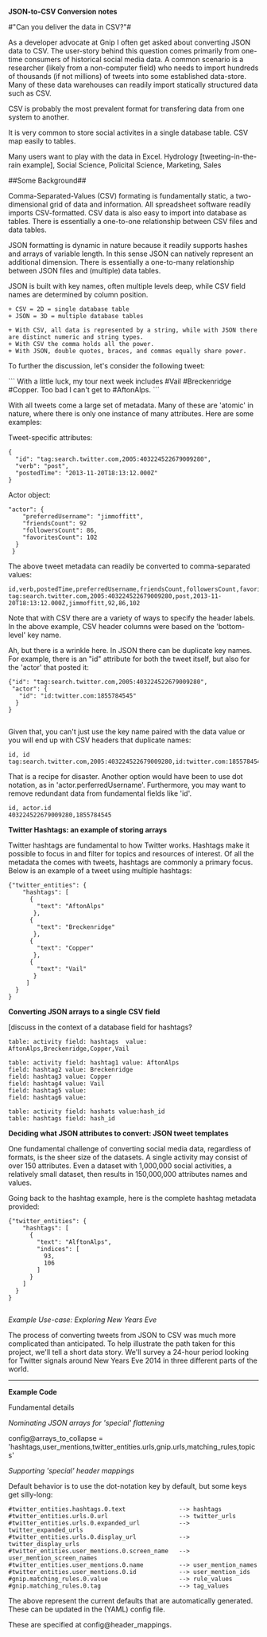 **JSON-to-CSV Conversion notes**

#"Can you deliver the data in CSV?"#

As a developer advocate at Gnip I often get asked about converting JSON data to CSV. The user-story behind this question comes primarily from one-time consumers of historical social media data. A common scenario is a researcher (likely from a non-computer field) who needs to import hundreds of thousands (if not millions) of tweets into some established data-store. Many of these data warehouses can readily import statically structured data such as CSV. 

CSV is probably the most prevalent format for transfering data from one system to another.

It is very common to store social activites in a single database table.  CSV map easily to tables.

Many users want to play with the data in Excel. 
Hydrology [tweeting-in-the-rain example], Social Science, Policital Science, Marketing, Sales


##Some Background##

Comma-Separated-Values (CSV) formating is fundamentally static, a two-dimensional grid of data and information.  All spreadsheet software readily imports CSV-formatted.  CSV data is also easy to import into database as tables. There is essentially a one-to-one relationship between CSV files and data tables.

JSON formatting is dynamic in nature because it readily supports hashes and arrays of variable length. In this sense JSON can natively represent an additional dimension.  There is essentially a one-to-many relationship between JSON files and (multiple) data tables.

JSON is built with key names, often multiple levels deep, while CSV field names are determined by column position.


```
+ CSV = 2D = single database table
+ JSON = 3D = multiple database tables

+ With CSV, all data is represented by a string, while with JSON there are distinct numeric and string types.
+ With CSV the comma holds all the power.
+ With JSON, double quotes, braces, and commas equally share power.
```

To further the discussion, let's consider the following tweet:

<insert tweet graphic>
```
With a little luck, my tour next week includes #Vail #Breckenridge #Copper. Too bad I can't get to #AftonAlps.
```
</insert tweet graphic>

With all tweets come a large set of metadata. Many of these are 'atomic' in nature, where there is only one instance of many attributes. Here are some examples:

Tweet-specific attributes:

```
{
  "id": "tag:search.twitter.com,2005:403224522679009280",
  "verb": "post",
  "postedTime": "2013-11-20T18:13:12.000Z"
}
```

Actor object:

```
"actor": {
    "preferredUsername": "jimmoffitt",
    "friendsCount": 92
    "followersCount": 86,
    "favoritesCount": 102
  }
 }
```

The above tweet metadata can readily be converted to comma-separated values:

```
id,verb,postedTime,preferredUsername,friendsCount,followersCount,favoritesCount
tag:search.twitter.com,2005:403224522679009280,post,2013-11-20T18:13:12.000Z,jimmoffitt,92,86,102
```


Note that with CSV there are a variety of ways to specify the header labels. In the above example, CSV header columns were based on the 'bottom-level' key name. 


Ah, but there is a wrinkle here. In JSON there can be duplicate key names. For example, there is an "id" attribute for both the tweet itself, but also for the 'actor' that posted it:

```
{"id": "tag:search.twitter.com,2005:403224522679009280",
 "actor": {
   "id": "id:twitter.com:1855784545"
  }
}
   
```

Given that, you can't just use the key name paired with the data value or you will end up with CSV headers that duplicate names:

```
id, id
tag:search.twitter.com,2005:403224522679009280,id:twitter.com:1855784545
```

That is a recipe for disaster. Another option would have been to use dot notation, as in 'actor.perferredUsername'. Furthermore, you may want to remove redundant data from fundamental fields like 'id'. 

```
id, actor.id
403224522679009280,1855784545
```

**Twitter Hashtags: an example of storing arrays**

Twitter hashtags are fundamental to how Twitter works.  Hashtags make it possible to focus in and filter for topics and resources of interest. Of all the metadata the comes with tweets, hashtags are commonly a primary focus.  Below is an example of a tweet using multiple hashtags:

```
{"twitter_entities": {
    "hashtags": [
      {
        "text": "AftonAlps"
       },
      {
        "text": "Breckenridge"
       },
      {
        "text": "Copper"
       },
      {
        "text": "Vail"
       }
     ]
  }
}
```


**Converting JSON arrays to a single CSV field**


[discuss in the context of a database field for hashtags?

```
table: activity field: hashtags  value: AftonAlps,Breckenridge,Copper,Vail
```

```
table: activity field: hashtag1 value: AftonAlps
field: hashtag2 value: Breckenridge
field: hashtag3 value: Copper
field: hashtag4 value: Vail
field: hashtag5 value: 
field: hashtag6 value: 
```

```
table: activity field: hashats value:hash_id
table: hashtags field: hash_id

```





**Deciding what JSON attributes to convert: JSON tweet templates**

One fundamental challenge of converting social media data, regardless of formats, is the sheer size of the datasets. A single activity may consist of over 150 attributes. Even a dataset with 1,000,000 social activities, a relatively small dataset, then results in 150,000,000 attributes names and values.  


Going back to the hashtag example, here is the complete hashtag metadata provided:

```
{"twitter_entities": {
    "hashtags": [
      {
        "text": "AlftonAlps",
        "indices": [
          93,
          106
        ]
      }
    ]
  }
}
  
```





*Example Use-case: Exploring New Years Eve*

The process of converting tweets from JSON to CSV was much more complicated than anticipated. To help illustrate the path taken for this project, we'll tell a short data story. We'll survey a 24-hour period looking for Twitter signals around New Years Eve 2014 in three different parts of the world.  




**********************************************
**Example Code**


Fundamental details




*Nominating JSON arrays for 'special' flattening*

config@arrays_to_collapse = 'hashtags,user_mentions,twitter_entities.urls,gnip.urls,matching_rules,topics'



*Supporting 'special' header mappings*

Default behavior is to use the dot-notation key by default, but some keys get silly-long:

    #twitter_entities.hashtags.0.text               --> hashtags
    #twitter_entities.urls.0.url                    --> twitter_urls
    #twitter_entities.urls.0.expanded_url           --> twitter_expanded_urls
    #twitter_entities.urls.0.display_url            --> twitter_display_urls
    #twitter_entities.user_mentions.0.screen_name   --> user_mention_screen_names
    #twitter_entities.user_mentions.0.name          --> user_mention_names
    #twitter_entities.user_mentions.0.id            --> user_mention_ids
    #gnip.matching_rules.0.value                    --> rule_values
    #gnip.matching_rules.0.tag                      --> tag_values
    
The above represent the current defaults that are automatically generated. These can be updated in the (YAML) config file.

These are specified at config@header_mappings.
